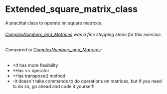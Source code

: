# Extended_square_matrix_class
A practital class to operate on square matrices.

###### [ComplexNumbers_and_Matrices](https://github.com/sananqsh/ComplexNumbers_and_Matrices) was a fine stepping stone for this exercise.
###### Compared to [ComplexNumbers_and_Matrices](https://github.com/sananqsh/ComplexNumbers_and_Matrices):
- +It has more flexibility
- +Has << operator
- +Has transpose() method
- -It doesn`t take commands to do operations on matrices, but if you need to do so, go ahead and code it yourself!
